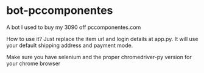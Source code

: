 # bot-pccomponentes
A bot I used to buy my 3090 off pccomponentes.com

How to use it? Just replace the item url and login details at app.py. It will use your default shipping address and payment mode.

Make sure you have selenium and the proper chromedriver-py version for your chrome browser

